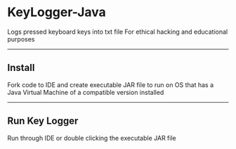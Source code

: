 # KeyLogger-Java

Logs pressed keyboard keys into txt file 
For ethical hacking and educational purposes

---

## Install 
Fork code to IDE and create executable JAR file to run on OS that has a Java Virtual Machine of a compatible version installed

---

## Run Key Logger
Run through IDE or double clicking the executable JAR file

